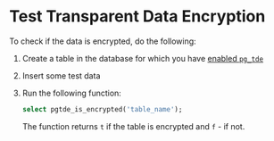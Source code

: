 # Test Transparent Data Encryption

To check if the data is encrypted, do the following:

1. Create a table in the database for which you have [enabled `pg_tde`](setup.md)
2. Insert some test data 
3. Run the following function:

    ```sql
    select pgtde_is_encrypted('table_name');
    ```

    The function returns `t` if the table is encrypted and `f` - if not.